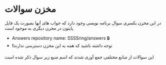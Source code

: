 # مخزن سوالات

در این مخزن یکسری سوال برنامه نویسی وجود دارد که جواب های آنها بصورت یک فایل پایتون در مخرن دیگری به موجود است

- Answers repository name: SSSSring/answers 🔒
- ❗توجه داشته باشید که همه به این مخزن دسترسی ندارند

این سوالات از منابع مختلفی جمع آوری شدند که اسم منبع زیر سوال ذکر شده است


